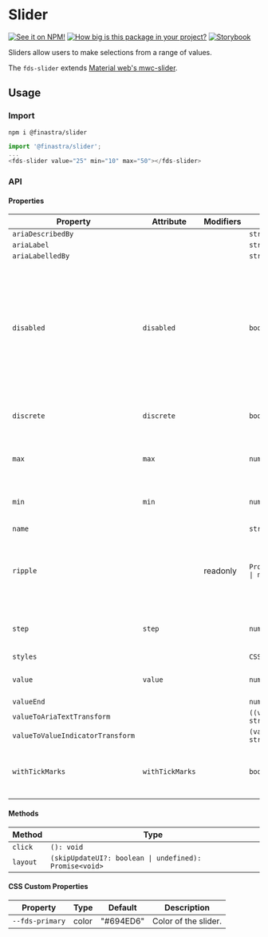 # Slider

[![See it on NPM!](https://img.shields.io/npm/v/@finastra/slider?style=for-the-badge)](https://www.npmjs.com/package/@finastra/slider)
[![How big is this package in your project?](https://img.shields.io/bundlephobia/minzip/@finastra/slider?style=for-the-badge)](https://bundlephobia.com/result?p=@finastra/slider')
[![Storybook](https://shields.io/badge/-Play%20with%20this%20web%20component-2a0481?logo=storybook&style=for-the-badge)](https://finastra.github.io/finastra-design-system/?path=/story/forms-slider--default)

Sliders allow users to make selections from a range of values.

The `fds-slider` extends [Material web's mwc-slider](https://github.com/material-components/material-web/tree/master/packages/slider).

## Usage

### Import

```
npm i @finastra/slider
```

```ts
import '@finastra/slider';
...
<fds-slider value="25" min="10" max="50"></fds-slider>
```

### API

<!-- DOC -->

#### Properties

| Property                         | Attribute       | Modifiers | Type                                            | Default    | Description                                                                                                                  |
| -------------------------------- | --------------- | --------- | ----------------------------------------------- | ---------- | ---------------------------------------------------------------------------------------------------------------------------- |
| `ariaDescribedBy`                |                 |           | `string`                                        |            |                                                                                                                              |
| `ariaLabel`                      |                 |           | `string`                                        |            |                                                                                                                              |
| `ariaLabelledBy`                 |                 |           | `string`                                        |            |                                                                                                                              |
| `disabled`                       | `disabled`      |           | `boolean`                                       | false      | Disabled state for the component. When `disabled` is set to `true`, the<br />component will not be added to form submission. |
| `discrete`                       | `discrete`      |           | `boolean`                                       | false      | display value above the thumb.                                                                                               |
| `max`                            | `max`           |           | `number`                                        | 100        | Maximum selectable value of the slider.                                                                                      |
| `min`                            | `min`           |           | `number`                                        | 0          | Minimum selectable value of the slider.                                                                                      |
| `name`                           |                 |           | `string`                                        |            |                                                                                                                              |
| `ripple`                         |                 | readonly  | `Promise<RippleInterface \| null> \| undefined` |            | Implement ripple getter for Ripple integration with mwc-formfield                                                            |
| `step`                           | `step`          |           | `number`                                        | 1          | The step to increase current value.                                                                                          |
| `styles`                         |                 |           | `CSSResult[]`                                   | ["styles"] |                                                                                                                              |
| `value`                          | `value`         |           | `number`                                        | 0          | Current selected value.                                                                                                      |
| `valueEnd`                       |                 |           | `number`                                        |            |                                                                                                                              |
| `valueToAriaTextTransform`       |                 |           | `((value: number) => string) \| null`           |            |                                                                                                                              |
| `valueToValueIndicatorTransform` |                 |           | `(value: number) => string`                     |            |                                                                                                                              |
| `withTickMarks`                  | `withTickMarks` |           | `boolean`                                       | false      | display tick marks for each step on the track.                                                                               |

#### Methods

| Method   | Type                                                   |
| -------- | ------------------------------------------------------ |
| `click`  | `(): void`                                             |
| `layout` | `(skipUpdateUI?: boolean \| undefined): Promise<void>` |

#### CSS Custom Properties

| Property        | Type  | Default   | Description          |
| --------------- | ----- | --------- | -------------------- |
| `--fds-primary` | color | "#694ED6" | Color of the slider. |

<!-- /DOC -->
